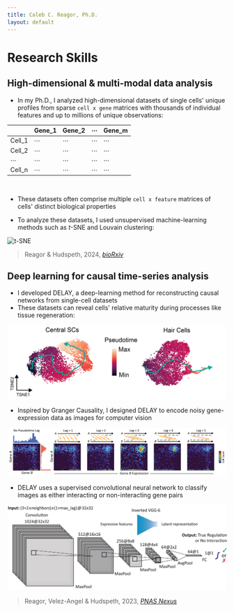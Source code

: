 ```yaml
---
title: Caleb C. Reagor, Ph.D.
layout: default
---
```



# Research Skills
## High-dimensional & multi-modal data analysis
- In my Ph.D., I analyzed high-dimensional datasets of single cells' unique profiles from sparse `cell x gene` matrices with thousands of individual features and up to millions of unique observations:

|          | Gene_1 | Gene_2 | ⋯   | Gene_m |
|----------|--------|--------|-----|--------|
| Cell_1   |   ⋯    |   ⋯    | ⋯   |   ⋯    |
| Cell_2   |   ⋯    |   ⋯    | ⋯   |   ⋯    |
| ⋯        |   ⋯    |   ⋯    | ⋯   |   ⋯    |
| Cell_n   |   ⋯    |   ⋯    |  ⋯   |   ⋯    |

<br>

- These datasets often comprise multiple `cell x feature` matrices of cells' distinct biological properties

- To analyze these datasets, I used unsupervised machine-learning methods such as *t*-SNE and Louvain clustering:

<img src="images/tsne-neuromast-annotated.svg" alt="t-SNE" width="400">

> Reagor & Hudspeth, 2024, [*bioRxiv*](https://doi.org/10.1101/2024.10.15.618534)

## Deep learning for causal time-series analysis

- I developed DELAY, a deep-learning method for reconstructing causal networks from single-cell datasets
- These datasets can reveal cells' relative maturity during processes like tissue regeneration:

<img src="images/slingshot-pseudotime.png" alt="Pseudotime" width="600">

- Inspired by Granger Causality, I designed DELAY to encode noisy gene-expression data as images for computer vision

![DELAY](images/DELAY.png)

- DELAY uses a supervised convolutional neural network to classify images as either interacting or non-interacting gene pairs

<img src="images/DELAY-fig1b.jpeg" alt="DELAY CNN" width="800">

> Reagor, Velez-Angel & Hudspeth, 2023, [*PNAS Nexus*](https://doi.org/10.1093/pnasnexus/pgad113)
